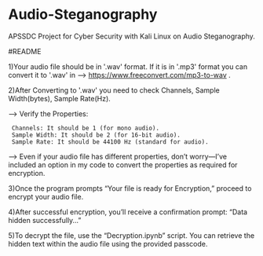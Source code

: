 # Audio-Steganography
APSSDC Project for Cyber Security with Kali Linux on Audio Steganography.

#README

1)Your audio file should be in '.wav' format. If it is in '.mp3' format you can convert it to '.wav' in 
--> https://www.freeconvert.com/mp3-to-wav .

2)After Converting to '.wav' you need to check Channels, Sample Width(bytes), Sample Rate(Hz). 

  --> Verify the Properties:

     Channels: It should be 1 (for mono audio).
     Sample Width: It should be 2 (for 16-bit audio).
     Sample Rate: It should be 44100 Hz (standard for audio).

  --> Even if your audio file has different properties, don’t worry—I’ve included an option in my code to convert the properties as required for encryption.

3)Once the program prompts “Your file is ready for Encryption,” proceed to encrypt your audio file.

4)After successful encryption, you’ll receive a confirmation prompt: “Data hidden successfully…”

5)To decrypt the file, use the “Decryption.ipynb” script. You can retrieve the hidden text within the audio file using the provided passcode.
 
